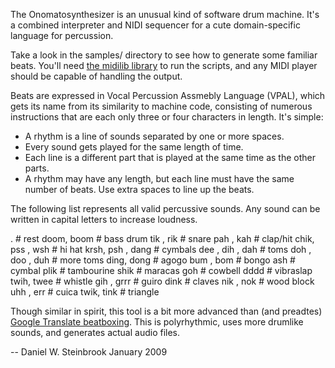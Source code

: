 The Onomatosynthesizer is an unusual kind of software drum machine.
It's a combined interpreter and NIDI sequencer for a cute domain-specific
language for percussion.

Take a look in the samples/ directory to see how to generate some
familiar beats. You'll need [the midilib library](http://midilib.rubyforge.org)
to run the scripts, and any MIDI player should be capable of handling the
output.

Beats are expressed in Vocal Percussion Assmebly Language (VPAL), which gets
its name from its similarity to machine code, consisting of numerous
instructions that are each only three or four characters in length. It's
simple:

 * A rhythm is a line of sounds separated by one or more spaces.
 * Every sound gets played for the same length of time.
 * Each line is a different part that is played at the same time as the other
parts.
 * A rhythm may have any length, but each line must have the same number of
beats. Use extra spaces to line up the beats.

The following list represents all valid percussive sounds. Any sound can be
written in capital letters to increase loudness.

  .                  # rest
  doom, boom         # bass drum
  tik , rik          # snare
  pah , kah          # clap/hit
  chik, pss , wsh    # hi hat
  krsh, psh , dang   # cymbals
  dee , dih , dah    # toms
  doh , doo , duh    # more toms
  ding, dong         # agogo
  bum , bom          # bongo
  ash                # cymbal
  plik               # tambourine
  shik               # maracas
  goh                # cowbell
  dddd               # vibraslap
  twih, twee         # whistle
  gih , grrr         # guiro
  dink               # claves
  nik , nok          # wood block
  uhh , err          # cuica
  twik, tink         # triangle

Though similar in spirit, this tool is a bit more advanced than (and preadtes)
[Google Translate beatboxing](https://github.com/ianli/google-beatbox). This
is polyrhythmic, uses more drumlike sounds, and generates actual audio files.

--
Daniel W. Steinbrook
January 2009
